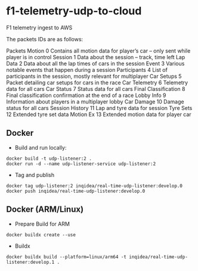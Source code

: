 # f1-telemetry-udp-to-cloud
F1 telemetry ingest to AWS



The packets IDs are as follows:

Packets
Motion 0 Contains all motion data for player’s car – only sent while player is in control
Session 1 Data about the session – track, time left
Lap Data 2 Data about all the lap times of cars in the session
Event 3 Various notable events that happen during a session
Participants 4 List of participants in the session, mostly relevant for multiplayer
Car Setups 5 Packet detailing car setups for cars in the race
Car Telemetry 6 Telemetry data for all cars
Car Status 7 Status data for all cars
Final Classification 8 Final classification confirmation at the end of a race
Lobby Info 9 Information about players in a multiplayer lobby
Car Damage 10 Damage status for all cars
Session History 11 Lap and tyre data for session
Tyre Sets 12 Extended tyre set data
Motion Ex 13 Extended motion data for player car


## Docker

- Build and run locally:
```
docker build -t udp-listener:2 .
docker run -d --name udp-listener-service udp-listener:2
```

- Tag and publish
```
docker tag udp-listener:2 inqidea/real-time-udp-listener:develop.0
docker push inqidea/real-time-udp-listener:develop.0
```

## Docker (ARM/Linux)
- Prepare Build for ARM
```
docker buildx create --use
```

- Buildx
```
docker buildx build --platform=linux/arm64 -t inqidea/real-time-udp-listener:develop.1 .
```
